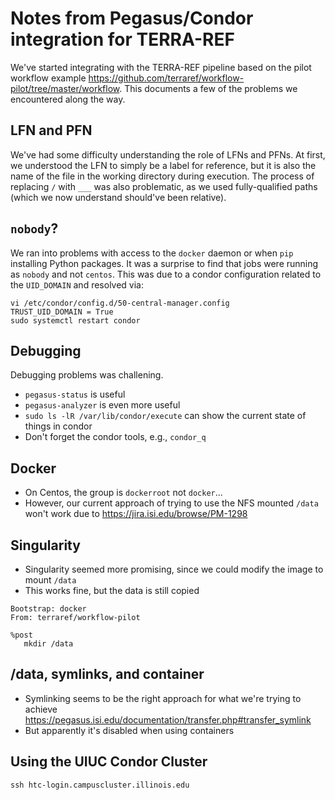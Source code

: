# Notes from Pegasus/Condor integration for TERRA-REF

We've started integrating with the TERRA-REF pipeline based on the pilot workflow example https://github.com/terraref/workflow-pilot/tree/master/workflow. This documents a few of the problems we encountered along the way.

## LFN and PFN

We've had some difficulty understanding the role of LFNs and PFNs. At first, we understood the LFN to simply be a label for reference, but it is also the name of the file in the working directory during execution. The process of replacing `/` with `___` was also problematic, as we used fully-qualified paths (which we now understand should've been relative).

## `nobody`?

We ran into problems with access to the `docker` daemon or when `pip` installing Python packages. It was a surprise to find that jobs were running as `nobody` and not `centos`. This was due to a condor configuration related to the `UID_DOMAIN` and resolved via:

```
vi /etc/condor/config.d/50-central-manager.config
TRUST_UID_DOMAIN = True
sudo systemctl restart condor
```

## Debugging

Debugging problems was challening. 
* `pegasus-status` is useful
* `pegasus-analyzer` is even more useful
* `sudo ls -lR /var/lib/condor/execute` can show the current state of things in condor
* Don't forget the condor tools, e.g., `condor_q`


## Docker
* On Centos, the group is `dockerroot` not `docker`...
* However, our current approach of trying to use the NFS mounted `/data` won't work due to https://jira.isi.edu/browse/PM-1298

## Singularity
* Singularity seemed more promising, since we could modify the image to mount `/data`
* This works fine, but the data is still copied
```
Bootstrap: docker
From: terraref/workflow-pilot

%post
   mkdir /data
```

## /data, symlinks, and container
* Symlinking seems to be the right approach for what we're trying to achieve https://pegasus.isi.edu/documentation/transfer.php#transfer_symlink
* But apparently it's disabled when using containers


## Using the UIUC Condor Cluster

`ssh htc-login.campuscluster.illinois.edu`


